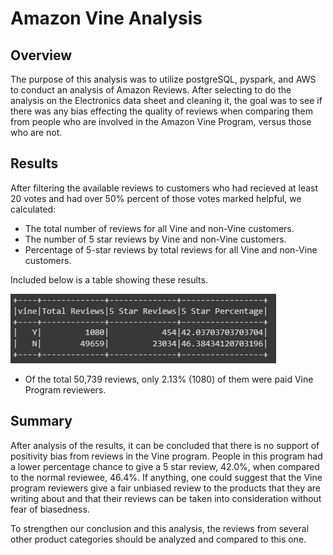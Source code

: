 # Amazon Vine Analysis
## Overview 
The purpose of this analysis was to utilize postgreSQL, pyspark, and AWS to conduct an analysis of Amazon Reviews. After selecting to do the analysis on the Electronics data sheet and cleaning it, the goal was to see if there was any bias effecting the quality of reviews when comparing them from people who are involved in the Amazon Vine Program, versus those who are not. 

## Results 
After filtering the available reviews to customers who had recieved at least 20 votes and had over 50% percent of those votes marked helpful, we calculated:
- The total number of reviews for all Vine and non-Vine customers.
- The number of 5 star reviews by Vine and non-Vine customers.
- Percentage of 5-star reviews by total reviews for all Vine and non-Vine customers.

Included below is a table showing these results.

<img src="images/vine_analysis.png"> 

- Of the total 50,739 reviews, only 2.13% (1080) of them were paid Vine Program reviewers. 

## Summary 
After analysis of the results, it can be concluded that there is no support of positivity bias from reviews in the Vine program. People in this program had a lower percentage chance to give a 5 star review, 42.0%, when compared to the normal reviewee, 46.4%. If anything, one could suggest that the Vine program reviewers give a fair unbiased review to the products that they are writing about and that their reviews can be taken into consideration without fear of biasedness. 

To strengthen our conclusion and this analysis, the reviews from several other product categories should be analyzed and compared to this one.
